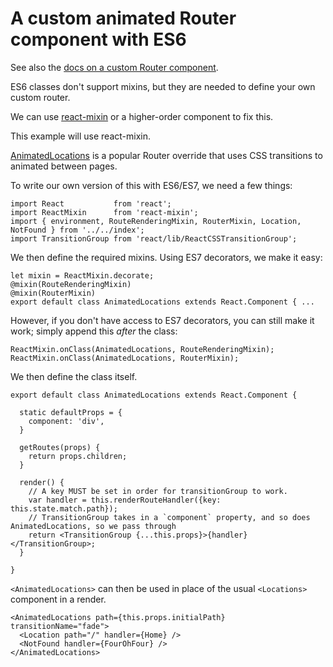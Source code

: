 # A custom animated Router component with ES6

See also the [docs on a custom Router component](recipes/custom-router).

ES6 classes don't support mixins, but they are needed to define your own custom router.

We can use [react-mixin](https://github.com/brigand/react-mixin) or a higher-order component to fix this.

This example will use react-mixin.

[AnimatedLocations](https://github.com/andreypopp/react-router-page-transition/blob/master/index.js) is a popular
Router override that uses CSS transitions to animated between pages.

To write our own version of this with ES6/ES7, we need a few things:

    import React           from 'react';
    import ReactMixin      from 'react-mixin';
    import { environment, RouteRenderingMixin, RouterMixin, Location, NotFound } from '../../index';
    import TransitionGroup from 'react/lib/ReactCSSTransitionGroup';

We then define the required mixins. Using ES7 decorators, we make it easy:

    let mixin = ReactMixin.decorate;
    @mixin(RouteRenderingMixin)
    @mixin(RouterMixin)
    export default class AnimatedLocations extends React.Component { ...

However, if you don't have access to ES7 decorators, you can still make it work; simply append this *after*
the class:

    ReactMixin.onClass(AnimatedLocations, RouteRenderingMixin);
    ReactMixin.onClass(AnimatedLocations, RouterMixin);

We then define the class itself.

    export default class AnimatedLocations extends React.Component {

      static defaultProps = {
        component: 'div',
      }

      getRoutes(props) {
        return props.children;
      }

      render() {
        // A key MUST be set in order for transitionGroup to work.
        var handler = this.renderRouteHandler({key: this.state.match.path});
        // TransitionGroup takes in a `component` property, and so does AnimatedLocations, so we pass through
        return <TransitionGroup {...this.props}>{handler}</TransitionGroup>;
      }

    }


`<AnimatedLocations>` can then be used in place of the usual `<Locations>` component in a render.

    <AnimatedLocations path={this.props.initialPath} transitionName="fade">
      <Location path="/" handler={Home} />
      <NotFound handler={FourOhFour} />
    </AnimatedLocations>
